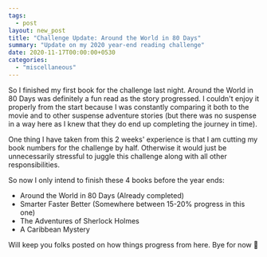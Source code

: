 ```yaml
---
tags:
  - post
layout: new_post
title: "Challenge Update: Around the World in 80 Days"
summary: "Update on my 2020 year-end reading challenge"
date: 2020-11-17T00:00:00+0530
categories:
  - "miscellaneous"
---
```


So I finished my first book for the challenge last night. Around the World in 80 Days was definitely a fun read as the story progressed. I couldn't enjoy it properly from the start because I was constantly comparing it both to the movie and to other suspense adventure stories (but there was no suspense in a way here as I knew that they do end up completing the journey in time).

One thing I have taken from this 2 weeks' experience is that I am cutting my book numbers for the challenge by half. Otherwise it would just be unnecessarily stressful to juggle this challenge along with all other responsibilities.

So now I only intend to finish these 4 books before the year ends:

- Around the World in 80 Days (Already completed)
- Smarter Faster Better (Somewhere between 15-20% progress in this one)
- The Adventures of Sherlock Holmes
- A Caribbean Mystery

Will keep you folks posted on how things progress from here. Bye for now 👋

